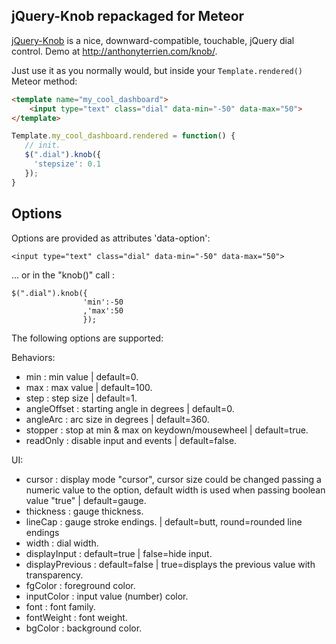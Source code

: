 jQuery-Knob repackaged for Meteor
-------

[jQuery-Knob](https://github.com/aterrien/jQuery-Knob) is a nice, downward-compatible,
touchable, jQuery dial control. Demo at <http://anthonyterrien.com/knob/>.

Just use it as you normally would, but inside your `Template.rendered()` Meteor method:


```html
<template name="my_cool_dashboard">
    <input type="text" class="dial" data-min="-50" data-max="50">
</template>
```


```js
Template.my_cool_dashboard.rendered = function() {
   // init. 
   $(".dial").knob({
     'stepsize': 0.1
   });
}
```



Options
-------

Options are provided as attributes 'data-option':

    <input type="text" class="dial" data-min="-50" data-max="50">

... or in the "knob()" call :

    $(".dial").knob({
                    'min':-50
                    ,'max':50
                    });

The following options are supported:

Behaviors:
* min : min value | default=0.
* max : max value | default=100.
* step : step size | default=1.
* angleOffset : starting angle in degrees | default=0.
* angleArc : arc size in degrees | default=360.
* stopper : stop at min & max on keydown/mousewheel | default=true.
* readOnly : disable input and events | default=false.

UI:
* cursor : display mode "cursor", cursor size could be changed passing a numeric value to the option, default width is used when passing boolean value "true" | default=gauge.
* thickness : gauge thickness.
* lineCap : gauge stroke endings. | default=butt, round=rounded line endings
* width : dial width.
* displayInput : default=true | false=hide input.
* displayPrevious : default=false | true=displays the previous value with transparency.
* fgColor : foreground color.
* inputColor : input value (number) color.
* font : font family.
* fontWeight : font weight.
* bgColor : background color.
